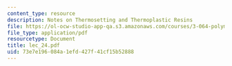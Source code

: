 ```yaml
---
content_type: resource
description: Notes on Thermosetting and Thermoplastic Resins
file: https://ol-ocw-studio-app-qa.s3.amazonaws.com/courses/3-064-polymer-engineering-fall-2003/73e7e196084a1efd427f41cf15b52888_lec_24.pdf
file_type: application/pdf
resourcetype: Document
title: lec_24.pdf
uid: 73e7e196-084a-1efd-427f-41cf15b52888
---
```

